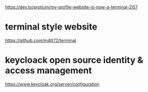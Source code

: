 https://dev.to/protium/my-profile-website-is-now-a-terminal-2j57

# terminal style website
https://github.com/m4tt72/terminal


# keycloack open source identity & access management
https://www.keycloak.org/server/configuration


